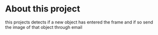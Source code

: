 # About this project
this projects detects if a new object has entered the frame and if so send the image of that object through email